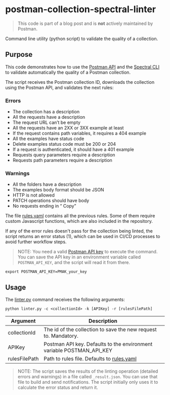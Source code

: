 # postman-collection-spectral-linter

> This code is part of a blog post and is **not** actively maintained by Postman.

Command line utility (python script) to validate the quality of a collection.

## Purpose

This code demonstrates how to use the [Postman API](https://www.postman.com/postman/workspace/postman-public-workspace/collection/12959542-c8142d51-e97c-46b6-bd77-52bb66712c9a) and the [Spectral CLI](https://docs.stoplight.io/docs/spectral/9ffa04e052cc1-spectral-cli) to validate automatically the quality of a Postman collection.

The script receives the Postman collection ID, downloads the collection using the Postman API, and validates the next rules:

### Errors

- The collection has a description
- All the requests have a description
- The request URL can’t be empty
- All the requests have an 2XX or 3XX example at least
- If the request contains path variables, it requires a 404 example
- All the examples have status code
- Delete examples status code must be 200 or 204
- If a request is authenticated, it should have a 401 example
- Requests query parameters require a description
- Requests path parameters require a description

### Warnings

- All the folders have a description
- The examples body format should be JSON
- HTTP is not allowed
- PATCH operations should have body
- No requests ending in “ Copy”

The file [rules.yaml](rules.yaml) contains all the previous rules. Some of them require custom Javascript functions, which are also included in the repository.

If any of the error rules doesn't pass for the collection being linted, the script returns an error status (1), which can be used in CI/CD processes to avoid further workflow steps.

> NOTE: You need a valid [Postman API key](https://learning.postman.com/docs/developer/postman-api/authentication/) to execute the command. You can save the API key in an environment variable called `POSTMAN_API_KEY`, and the script will read it from there.

```shell
export POSTMAN_API_KEY=PMAK_your_key
```

## Usage

The [linter.py](linter.py) command receives the following arguments:

```shell
python linter.py -c <collectionId> -k [APIKey] -r [rulesFilePath]
```

| Argument      | Description                                                           |
| ------------- | --------------------------------------------------------------------- |
| collectionId  | The id of the collection to save the new request to. Mandatory.       |
| APIKey        | Postman API key. Defaults to the environment variable POSTMAN_API_KEY |
| rulesFilePath | Path to rules file. Defaults to [rules.yaml](rules.yaml)              |

> NOTE: The script saves the results of the linting operation (detailed errors and warnings) in a file called `_result.json`. You can use that file to build and send notifications. The script initially only uses it to calculate the error status and return it.
